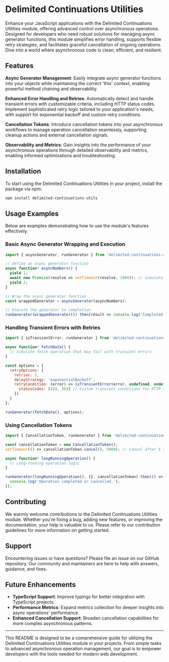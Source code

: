 # Delimited Continuations Utilities

Enhance your JavaScript applications with the Delimited Continuations Utilities module, offering advanced control over asynchronous operations. Designed for developers who need robust solutions for managing async generator functions, this module simplifies error handling, supports flexible retry strategies, and facilitates graceful cancellation of ongoing operations. Dive into a world where asynchronous code is clean, efficient, and resilient.

## Features

**Async Generator Management**: Easily integrate async generator functions into your objects while maintaining the correct 'this' context, enabling powerful method chaining and observability.

**Enhanced Error Handling and Retries**: Automatically detect and handle transient errors with customizable criteria, including HTTP status codes. Implement sophisticated retry logic tailored to your application's needs, with support for exponential backoff and custom retry conditions.

**Cancellation Tokens**: Introduce cancellation tokens into your asynchronous workflows to manage operation cancellation seamlessly, supporting cleanup actions and external cancellation signals.

**Observability and Metrics**: Gain insights into the performance of your asynchronous operations through detailed observability and metrics, enabling informed optimizations and troubleshooting.

## Installation

To start using the Delimited Continuations Utilities in your project, install the package via npm:

```bash
npm install delimited-continuations-utils
```

## Usage Examples

Below are examples demonstrating how to use the module's features effectively.

### Basic Async Generator Wrapping and Execution

```javascript
import { asyncGenerator, runGenerator } from 'delimited-continuations-utils';

// Define an async generator function
async function* asyncNumbers() {
  yield 1;
  await new Promise(resolve => setTimeout(resolve, 1000)); // Simulate async operation
  yield 2;
}

// Wrap the async generator function
const wrappedGenerator = asyncGenerator(asyncNumbers);

// Execute the generator to completion
runGenerator(wrappedGenerator()).then(result => console.log('Completed with result:', result));
```

### Handling Transient Errors with Retries

```javascript
import { isTransientError, runGenerator } from 'delimited-continuations-utils';

async function* fetchData() {
  // Simulate fetch operation that may fail with transient errors
}

const options = {
  retryOptions: {
    retries: 3,
    delayStrategy: 'exponentialBackoff',
    retryCondition: (error) => isTransientError(error, undefined, undefined, {
      statusCodes: [429, 503] // Custom transient conditions for HTTP status codes
    })
  }
};

runGenerator(fetchData(), options);
```

### Using Cancellation Tokens

```javascript
import { CancellationToken, runGenerator } from 'delimited-continuations-utils';

const cancellationToken = new CancellationToken();
setTimeout(() => cancellationToken.cancel(), 5000); // Cancel after 5 seconds

async function* longRunningOperation() {
  // Long-running operation logic
}

runGenerator(longRunningOperation(), {}, cancellationToken).then(() => {
  console.log('Operation completed or cancelled.');
});
```

## Contributing

We warmly welcome contributions to the Delimited Continuations Utilities module. Whether you're fixing a bug, adding new features, or improving the documentation, your help is valuable to us. Please refer to our contribution guidelines for more information on getting started.

## Support

Encountering issues or have questions? Please file an issue on our GitHub repository. Our community and maintainers are here to help with answers, guidance, and fixes.

## Future Enhancements

- **TypeScript Support**: Improve typings for better integration with TypeScript projects.
- **Performance Metrics**: Expand metrics collection for deeper insights into async operations' performance.
- **Enhanced Cancellation Support**: Broaden cancellation capabilities for more complex asynchronous patterns.

---

This README is designed to be a comprehensive guide for utilizing the Delimited Continuations Utilities module in your projects. From simple tasks to advanced asynchronous operation management, our goal is to empower developers with the tools needed for modern web development.